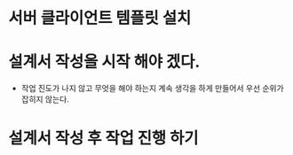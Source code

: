 # 서버 클라이언트 템플릿 설치

# 설계서 작성을 시작 해야 겠다.
  - 작업 진도가 나지 않고 무엇을 해야 하는지 계속 생각을 하게 만들어서 우선 순위가 잡히지 않는다.
  
# 설계서 작성 후 작업 진행 하기
